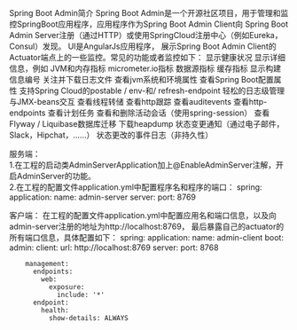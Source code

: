 Spring Boot Admin简介
    Spring Boot Admin是一个开源社区项目，用于管理和监控SpringBoot应用程序，应用程序作为Spring Boot Admin Client向
Spring Boot Admin Server注册（通过HTTP）或使用SpringCloud注册中心（例如Eureka，Consul）发现。 UI是AngularJs应用程序，
展示Spring Boot Admin Client的Actuator端点上的一些监控。常见的功能或者监控如下：
    显示健康状况
    显示详细信息，例如
    JVM和内存指标
    micrometer.io指标
    数据源指标
    缓存指标
    显示构建信息编号
    关注并下载日志文件
    查看jvm系统和环境属性
    查看Spring Boot配置属性
    支持Spring Cloud的postable / env-和/ refresh-endpoint
    轻松的日志级管理
    与JMX-beans交互
    查看线程转储
    查看http跟踪
    查看auditevents
    查看http-endpoints
    查看计划任务
    查看和删除活动会话（使用spring-session）
    查看Flyway / Liquibase数据库迁移
    下载heapdump
    状态变更通知（通过电子邮件，Slack，Hipchat，......）
    状态更改的事件日志（非持久性）
    
    
    
服务端：  
    1.在工程的启动类AdminServerApplication加上@EnableAdminServer注解，开启AdminServer的功能。  
    2.在工程的配置文件application.yml中配置程序名和程序的端口：
        spring:
          application:
            name: admin-server
        server:
          port: 8769
          
客户端：
    在工程的配置文件application.yml中配置应用名和端口信息，以及向admin-server注册的地址为http://localhost:8769，
    最后暴露自己的actuator的所有端口信息，具体配置如下：
        spring:
          application:
            name: admin-client
          boot:
            admin:
              client:
                url: http://localhost:8769
        server:
          port: 8768
        
        management:
          endpoints:
            web:
              exposure:
                include: '*'
          endpoint:
            health:
              show-details: ALWAYS
              